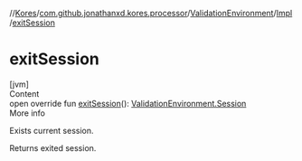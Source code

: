 //[Kores](../../../index.md)/[com.github.jonathanxd.kores.processor](../../index.md)/[ValidationEnvironment](../index.md)/[Impl](index.md)/[exitSession](exit-session.md)



# exitSession  
[jvm]  
Content  
open override fun [exitSession](exit-session.md)(): [ValidationEnvironment.Session](../-session/index.md)  
More info  


Exists current session.



Returns exited session.

  



